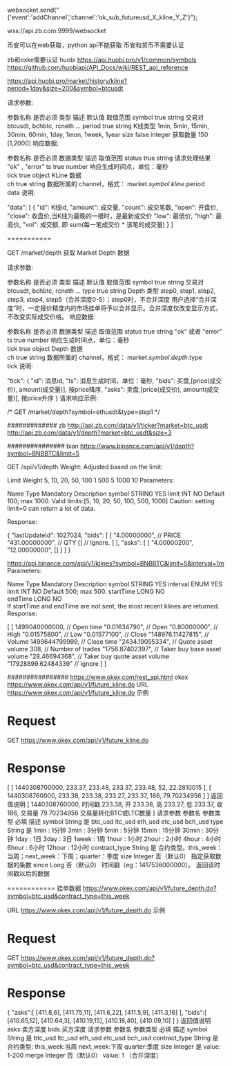 websocket.send("{'event':'addChannel','channel':'ok_sub_futureusd_X_kline_Y_Z'}");



wss://api.zb.com:9999/websocket

币安可以在web获取，python api不能获取
币安和货币不需要认证

zb和oxke需要认证
huobi
https://api.huobi.pro/v1/common/symbols
https://github.com/huobiapi/API_Docs/wiki/REST_api_reference

https://api.huobi.pro/market/history/kline?period=1day&size=200&symbol=btcusdt 



请求参数:

参数名称	是否必须	类型	描述	默认值	取值范围
symbol	true	string	交易对		btcusdt, bchbtc, rcneth ...
period	true	string	K线类型		1min, 5min, 15min, 30min, 60min, 1day, 1mon, 1week, 1year
size	false	integer	获取数量	150	[1,2000]
响应数据:

参数名称	是否必须	数据类型	描述	取值范围
status	true	string	请求处理结果	"ok" , "error"
ts	true	number	响应生成时间点，单位：毫秒	
tick	true	object	KLine 数据	
ch	true	string	数据所属的 channel，格式： market.$symbol.kline.$period	
data 说明:

  "data": [
{
    "id": K线id,
    "amount": 成交量,
    "count": 成交笔数,
    "open": 开盘价,
    "close": 收盘价,当K线为最晚的一根时，是最新成交价
    "low": 最低价,
    "high": 最高价,
    "vol": 成交额, 即 sum(每一笔成交价 * 该笔的成交量)
  }
]



===========

GET /market/depth 获取 Market Depth 数据

请求参数:

参数名称	是否必须	类型	描述	默认值	取值范围
symbol	true	string	交易对		btcusdt, bchbtc, rcneth ...
type	true	string	Depth 类型		step0, step1, step2, step3, step4, step5（合并深度0-5）；step0时，不合并深度
用户选择“合并深度”时，一定报价精度内的市场挂单将予以合并显示。合并深度仅改变显示方式，不改变实际成交价格。
响应数据:

参数名称	是否必须	数据类型	描述	取值范围
status	true	string		"ok" 或者 "error"
ts	true	number	响应生成时间点，单位：毫秒	
tick	true	object	Depth 数据	
ch	true	string	数据所属的 channel，格式： market.$symbol.depth.$type	
tick 说明:

  "tick": {
    "id": 消息id,
    "ts": 消息生成时间，单位：毫秒,
    "bids": 买盘,[price(成交价), amount(成交量)], 按price降序,
    "asks": 卖盘,[price(成交价), amount(成交量)], 按price升序
  }
请求响应示例:

/* GET /market/depth?symbol=ethusdt&type=step1 */





#############
zb
http://api.zb.com/data/v1/ticker?market=btc_usdt
http://api.zb.com/data/v1/depth?market=btc_usdt&size=3


###############
bian
https://www.binance.com/api/v1/depth?symbol=BNBBTC&limit=5

GET /api/v1/depth
Weight: Adjusted based on the limit:

Limit	Weight
5, 10, 20, 50, 100	1
500	5
1000	10
Parameters:

Name	Type	Mandatory	Description
symbol	STRING	YES	
limit	INT	NO	Default 100; max 1000. Valid limits:[5, 10, 20, 50, 100, 500, 1000]
Caution: setting limit=0 can return a lot of data.

Response:

{
  "lastUpdateId": 1027024,
  "bids": [
    [
      "4.00000000",     // PRICE
      "431.00000000",   // QTY
      []                // Ignore.
    ]
  ],
  "asks": [
    [
      "4.00000200",
      "12.00000000",
      []
    ]
  ]
}

https://api.binance.com/api/v1/klines?symbol=BNBBTC&limit=5&interval=1m
Parameters:

Name	Type	Mandatory	Description
symbol	STRING	YES	
interval	ENUM	YES	
limit	INT	NO	Default 500; max 500.
startTime	LONG	NO	
endTime	LONG	NO	
If startTime and endTime are not sent, the most recent klines are returned.
Response:

[
  [
    1499040000000,      // Open time
    "0.01634790",       // Open
    "0.80000000",       // High
    "0.01575800",       // Low
    "0.01577100",       // Close
    "148976.11427815",  // Volume
    1499644799999,      // Close time
    "2434.19055334",    // Quote asset volume
    308,                // Number of trades
    "1756.87402397",    // Taker buy base asset volume
    "28.46694368",      // Taker buy quote asset volume
    "17928899.62484339" // Ignore
  ]
]




################
https://www.okex.com/rest_api.html
okex
https://www.okex.com/api/v1/future_kline.do
URL https://www.okex.com/api/v1/future_kline.do
示例
# Request
GET https://www.okex.com/api/v1/future_kline.do
# Response
[
    [
        1440308700000,
        233.37,
        233.48,
        233.37,
        233.48,
        52,
        22.2810015
    ],
    [
        1440308760000,
        233.38,
        233.38,
        233.27,
        233.37,
        186,
        79.70234956
    ]
]
返回值说明
[
    1440308760000,	时间戳
    233.38,		开
    233.38,		高
    233.27,		低
    233.37,		收
    186,		交易量
    79.70234956		交易量转化BTC或LTC数量
]
请求参数
参数名	参数类型	必填	描述
symbol
String
是
btc_usd   ltc_usd    eth_usd    etc_usd    bch_usd
type
String
是
1min : 1分钟
3min : 3分钟
5min : 5分钟
15min : 15分钟
30min : 30分钟
1day : 1日
3day : 3日
1week : 1周
1hour : 1小时
2hour : 2小时
4hour : 4小时
6hour : 6小时
12hour : 12小时
contract_type
String
是
合约类型。this_week：当周；next_week：下周；quarter：季度
size
Integer
否（默认0）
指定获取数据的条数
since
Long
否（默认0）
时间戳（eg：1417536000000）。 返回该时间戳以后的数据


============
挂单数据
https://www.okex.com/api/v1/future_depth.do?symbol=btc_usd&contract_type=this_week

URL https://www.okex.com/api/v1/future_depth.do
示例
# Request 
GET https://www.okex.com/api/v1/future_depth.do?symbol=btc_usd&contract_type=this_week
# Response
{
	"asks":[
		[411.8,6],
		[411.75,11],
		[411.6,22],
		[411.5,9],
		[411.3,16]
	],
	"bids":[
		[410.65,12],
		[410.64,3],
		[410.19,15],
		[410.18,40],
		[410.09,10]
	]
}
返回值说明
asks:卖方深度
bids:买方深度
请求参数
参数名	参数类型	必填	描述
symbol
String
是
btc_usd   ltc_usd    eth_usd    etc_usd    bch_usd
contract_type
String
是
合约类型: this_week:当周   next_week:下周   quarter:季度
size
Integer
是
value: 1-200
merge
Integer
否（默认0）
value: 1 （合并深度）